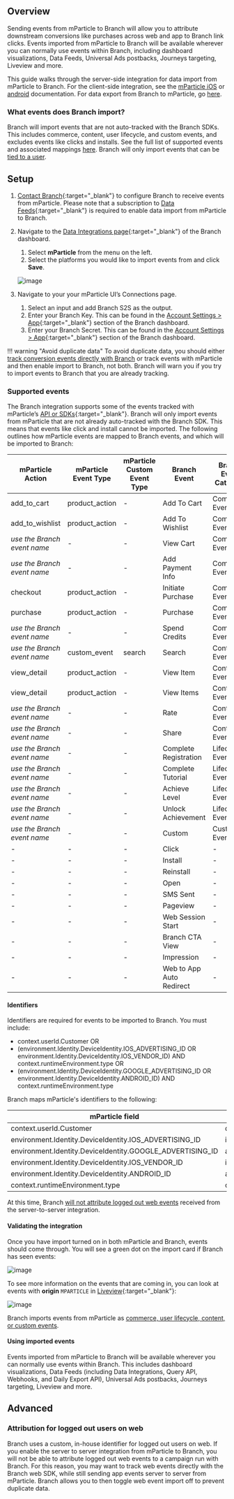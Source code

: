 ## Overview

Sending events from mParticle to Branch will allow you to attribute downstream conversions like purchases across web and app to Branch link clicks. Events imported from mParticle to Branch will be available wherever you can normally use events within Branch, including dashboard visualizations, Data Feeds, Universal Ads postbacks, Journeys targeting, Liveview and more.

This guide walks through the server-side integration for data import from mParticle to Branch. For the client-side integration, see the [mParticle iOS](/apps/mparticle-ios/) or [android](/apps/mparticle-android/) documentation. For data export from Branch to mParticle, go [here](/integrations/mparticle).

### What events does Branch import?

Branch will import events that are not auto-tracked with the Branch SDKs. This includes commerce, content, user lifecycle, and custom events, and excludes events like clicks and installs. See the full list of supported events and associated mappings [here](#supported-events). Branch will only import events that can be [tied to a user](#identifiers).

## Setup

1. [Contact Branch](https://support.branch.io){:target="\_blank"} to configure Branch to receive events from mParticle. Please note that a subscription to [Data Feeds](https://branch.io/data-feeds/){:target="\_blank"} is required to enable data import from mParticle to Branch.
1. Navigate to the [Data Integrations page](https://dashboard.branch.io/data-import-export/data-feeds/integrations){:target="\_blank"} of the Branch dashboard.
    1. Select **mParticle** from the menu on the left.
    1. Select the platforms you would like to import events from and click **Save**.

    ![image](/_assets/img/pages/integrations/mparticle/mparticle-import.png)

1. Navigate to your your mParticle UI’s Connections page.
    1. Select an input and add Branch S2S as the output.
    1. Enter your Branch Key. This can be found in the [Account Settings > App](https://dashboard.branch.io/account-settings/app){:target="\_blank"} section of the Branch dashboard.
    1. Enter your Branch Secret. This can be found in the [Account Settings > App](https://dashboard.branch.io/account-settings/app){:target="\_blank"} section of the Branch dashboard.

!!! warning "Avoid duplicate data"
    To avoid duplicate data, you should either [track conversion events directly with Branch](/apps/v2event) or track events with mParticle and then enable import to Branch, not both. Branch will warn you if you try to import events to Branch that you are already tracking.


### Supported events

The Branch integration supports some of the events tracked with mParticle’s [API or SDKs](https://docs.mparticle.com/developers/server/json-reference/#events){:target="\_blank"}. Branch will only import events from mParticle that are not already auto-tracked with the Branch  SDK. This means that events like click and install cannot be imported. The following outlines how mParticle events are mapped to Branch events, and which will be imported to Branch:

| mParticle Action | mParticle Event Type | mParticle Custom Event Type | Branch Event | Branch Event Category | Imported |
| --- | --- | --- | --- | --- | --- |
| add_to_cart | product_action | - | Add To Cart | Commerce Event | **Yes** |
| add_to_wishlist | product_action | - | Add To Wishlist | Commerce Event | **Yes** |
| *use the Branch event name* | - | - | View Cart | Commerce Event | **Yes** |
| *use the Branch event name* | - | - | Add Payment Info | Commerce Event | **Yes** |
| checkout | product_action | - | Initiate Purchase | Commerce Event | **Yes** |
| purchase | product_action | - | Purchase | Commerce Event | **Yes** |
| *use the Branch event name* | - | - | Spend Credits | Commerce Event | **Yes** |
| *use the Branch event name* | custom_event | search | Search | Content Event | **Yes** |
| view_detail | product_action | - | View Item | Content Event | **Yes** |
| view_detail | product_action | - | View Items | Content Event | **Yes** |
| *use the Branch event name* | - | - | Rate | Content Event | **Yes** |
| *use the Branch event name* | - | - | Share | Content Event | **Yes** |
| *use the Branch event name* | - | - | Complete Registration | Lifecycle Event | **Yes** |
| *use the Branch event name* | - | - | Complete Tutorial | Lifecycle Event | **Yes** |
| *use the Branch event name* | - | - | Achieve Level | Lifecycle Event | **Yes** |
| *use the Branch event name* | - | - | Unlock Achievement | Lifecycle Event | **Yes** |
| *use the Branch event name* | - | - | Custom | Custom Event | **Yes** |
| - | - | - | Click | - | No |
| - | - | - | Install | - | No |
| - | - | - | Reinstall | - | No |
| - | - | - | Open | - | No |
| - | - | - | SMS Sent | - | No |
| - | - | - | Pageview | - | No |
| - | - | - | Web Session Start | - | No |
| - | - | - | Branch CTA View | - | No |
| - | - | - | Impression | - | No |
| - | - | - | Web to App Auto Redirect | - | No |


#### Identifiers

Identifiers are required for events to be imported to Branch. You must include:

* context.userId.Customer OR
* (environment.Identity.DeviceIdentity.IOS_ADVERTISING_ID OR environment.Identity.DeviceIdentity.IOS_VENDOR_ID) AND context.runtimeEnvironment.type OR
* (environment.Identity.DeviceIdentity.GOOGLE_ADVERTISING_ID OR environment.Identity.DeviceIdentity.ANDROID_ID) AND context.runtimeEnvironment.type

Branch maps mParticle's identifiers to the following:

| mParticle field | Branch field |
| --- | --- |
| context.userId.Customer | developer_identity |
| environment.Identity.DeviceIdentity.IOS_ADVERTISING_ID | idfa |
| environment.Identity.DeviceIdentity.GOOGLE_ADVERTISING_ID | aaid |
| environment.Identity.DeviceIdentity.IOS_VENDOR_ID | idfv |
| environment.Identity.DeviceIdentity.ANDROID_ID | android_id |
| context.runtimeEnvironment.type | os |

At this time, Branch [will not attribute logged out web events](#attribution-for-logged-out-users-on-web) received from the server-to-server integration.

#### Validating the integration

Once you have import turned on in both mParticle and Branch, events should come through. You will see a green dot on the import card if Branch has seen events:

![image](/_assets/img/pages/integrations/mparticle/mparticle-import-status.png)

To see more information on the events that are coming in, you can look at events with **origin** `MPARTICLE` in [Liveview](https://dashboard.branch.io/liveview/events){:target="\_blank"}:

![image](/_assets/img/pages/integrations/mparticle/mparticle-import-liveview.png)

Branch imports events from mParticle as [commerce, user lifecycle, content, or custom events](#supported-events).

#### Using imported events

Events imported from mParticle to Branch will be available wherever you can normally use events within Branch. This includes dashboard visualizations, Data Feeds (including Data Integrations, Query API, Webhooks, and Daily Export API), Universal Ads postbacks, Journeys targeting, Liveview and more.

## Advanced

### Attribution for logged out users on web

Branch uses a custom, in-house identifier for logged out users on web. If you enable the server to server integration from mParticle to Branch, you will not be able to attribute logged out web events to a campaign run with Branch. For this reason, you may want to track web events directly with the Branch web SDK, while still sending app events server to server from mParticle. Branch allows you to then toggle web event import off to prevent duplicate data.
